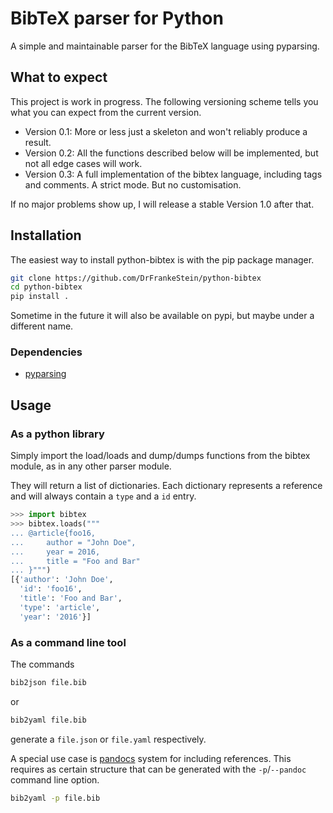# BibTeX parser for Python

A simple and maintainable parser for the BibTeX language using pyparsing.

## What to expect
This project is work in progress.
The following versioning scheme tells you what you can expect from the current version.

* Version 0.1: More or less just a skeleton and won't reliably produce a result.
* Version 0.2: All the functions described below will be implemented, but not all edge cases will work.
* Version 0.3: A full implementation of the bibtex language, including tags and comments. A strict mode. But no customisation. <!--TODO: replace foo-->

If no major problems show up, I will release a stable Version 1.0 after that.

## Installation
The easiest way to install python-bibtex is with the pip package manager.
```sh
git clone https://github.com/DrFrankeStein/python-bibtex
cd python-bibtex
pip install .
```
Sometime in the future it will also be available on pypi,
but maybe under a different name.

### Dependencies

* [pyparsing](http://pyparsing.wikispaces.com/)

## Usage

### As a python library
Simply import the load/loads and dump/dumps functions from the bibtex module,
as in any other parser module.

They will return a list of dictionaries.
Each dictionary represents a reference and will always contain a `type` and a `id` entry.

```python
>>> import bibtex
>>> bibtex.loads("""
... @article{foo16,
...     author = "John Doe",
...     year = 2016,
...     title = "Foo and Bar"
... }""")
[{'author': 'John Doe',
  'id': 'foo16',
  'title': 'Foo and Bar',
  'type': 'article',
  'year': '2016'}]
```

### As a command line tool
The commands
```sh
bib2json file.bib
```
or
```sh
bib2yaml file.bib
```
generate a `file.json` or `file.yaml` respectively.

A special use case is [pandocs](http://pandoc.org/MANUAL.html#citations) system for including references.
This requires as certain structure that can be generated with the `-p`/`--pandoc` command line option.
```sh
bib2yaml -p file.bib
```
